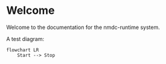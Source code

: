 # Welcome

Welcome to the documentation for the nmdc-runtime system.

A test diagram:
``` mermaid
flowchart LR
    Start --> Stop
```
